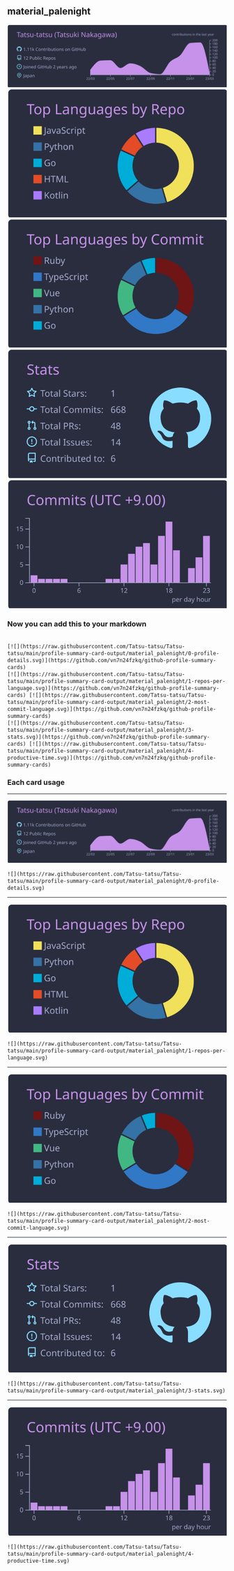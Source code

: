 ## material_palenight

[![](./0-profile-details.svg)](https://github.com/vn7n24fzkq/github-profile-summary-cards)
[![](./1-repos-per-language.svg)](https://github.com/vn7n24fzkq/github-profile-summary-cards) [![](./2-most-commit-language.svg)](https://github.com/vn7n24fzkq/github-profile-summary-cards)
[![](./3-stats.svg)](https://github.com/vn7n24fzkq/github-profile-summary-cards) [![](./4-productive-time.svg)](https://github.com/vn7n24fzkq/github-profile-summary-cards)
### Now you can add this to your markdown
```

[![](https://raw.githubusercontent.com/Tatsu-tatsu/Tatsu-tatsu/main/profile-summary-card-output/material_palenight/0-profile-details.svg)](https://github.com/vn7n24fzkq/github-profile-summary-cards)
[![](https://raw.githubusercontent.com/Tatsu-tatsu/Tatsu-tatsu/main/profile-summary-card-output/material_palenight/1-repos-per-language.svg)](https://github.com/vn7n24fzkq/github-profile-summary-cards) [![](https://raw.githubusercontent.com/Tatsu-tatsu/Tatsu-tatsu/main/profile-summary-card-output/material_palenight/2-most-commit-language.svg)](https://github.com/vn7n24fzkq/github-profile-summary-cards)
[![](https://raw.githubusercontent.com/Tatsu-tatsu/Tatsu-tatsu/main/profile-summary-card-output/material_palenight/3-stats.svg)](https://github.com/vn7n24fzkq/github-profile-summary-cards) [![](https://raw.githubusercontent.com/Tatsu-tatsu/Tatsu-tatsu/main/profile-summary-card-output/material_palenight/4-productive-time.svg)](https://github.com/vn7n24fzkq/github-profile-summary-cards)

```

### Each card usage
---

![](./0-profile-details.svg)

```
![](https://raw.githubusercontent.com/Tatsu-tatsu/Tatsu-tatsu/main/profile-summary-card-output/material_palenight/0-profile-details.svg)
```

    

---

![](./1-repos-per-language.svg)

```
![](https://raw.githubusercontent.com/Tatsu-tatsu/Tatsu-tatsu/main/profile-summary-card-output/material_palenight/1-repos-per-language.svg)
```

    

---

![](./2-most-commit-language.svg)

```
![](https://raw.githubusercontent.com/Tatsu-tatsu/Tatsu-tatsu/main/profile-summary-card-output/material_palenight/2-most-commit-language.svg)
```

    

---

![](./3-stats.svg)

```
![](https://raw.githubusercontent.com/Tatsu-tatsu/Tatsu-tatsu/main/profile-summary-card-output/material_palenight/3-stats.svg)
```

    

---

![](./4-productive-time.svg)

```
![](https://raw.githubusercontent.com/Tatsu-tatsu/Tatsu-tatsu/main/profile-summary-card-output/material_palenight/4-productive-time.svg)
```

    
